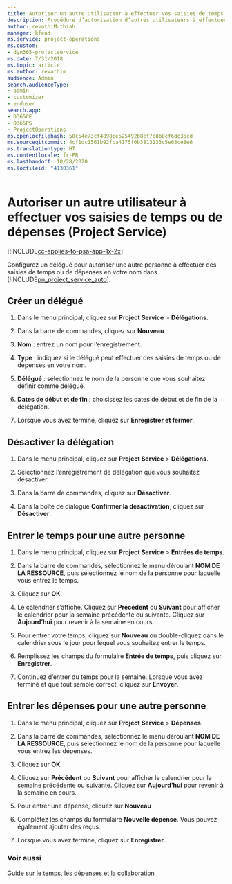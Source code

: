 ```yaml
---
title: Autoriser un autre utilisateur à effectuer vos saisies de temps ou de dépenses
description: Procédure d’autorisation d’autres utilisateurs à effectuer vos saisies de temps ou de dépenses dans Project Service
author: revathiMuthiah
manager: kfend
ms.service: project-operations
ms.custom:
- dyn365-projectservice
ms.date: 7/31/2018
ms.topic: article
ms.author: revathim
audience: Admin
search.audienceType:
- admin
- customizer
- enduser
search.app:
- D365CE
- D365PS
- ProjectOperations
ms.openlocfilehash: 50c54e73cf4898ce525492b8ef7c8b8cf6dc36cd
ms.sourcegitcommit: 4cf1dc1561b92fca4175f0b3813133c5e63ce8e6
ms.translationtype: HT
ms.contentlocale: fr-FR
ms.lasthandoff: 10/28/2020
ms.locfileid: "4130361"
---
```

# <a name="allow-someone-else-to-enter-your-time-entry-or-expense-project-service"></a>Autoriser un autre utilisateur à effectuer vos saisies de temps ou de dépenses (Project Service)

[!INCLUDE[cc-applies-to-psa-app-1x-2x](../includes/cc-applies-to-psa-app-1x-2x.md)]

Configurez un délégué pour autoriser une autre personne à effectuer des saisies de temps ou de dépenses en votre nom dans [!INCLUDE[pn_project_service_auto](../includes/pn-project-service-auto.md)].  
  
## <a name="create-a-delegate"></a>Créer un délégué  
  
1.  Dans le menu principal, cliquez sur **Project Service** > **Délégations**.  
  
2.  Dans la barre de commandes, cliquez sur **Nouveau**.  
  
3. **Nom** : entrez un nom pour l’enregistrement.  
  
4. **Type** : indiquez si le délégué peut effectuer des saisies de temps ou de dépenses en votre nom.  
  
5. **Délégué** : sélectionnez le nom de la personne que vous souhaitez définir comme délégué.  
  
6. **Dates de début et de fin** : choisissez les dates de début et de fin de la délégation.  
  
7.  Lorsque vous avez terminé, cliquez sur **Enregistrer et fermer**.  
  
## <a name="turn-off-delegation"></a>Désactiver la délégation  
  
1.  Dans le menu principal, cliquez sur **Project Service** > **Délégations**.  
  
2.  Sélectionnez l’enregistrement de délégation que vous souhaitez désactiver.  
  
3.  Dans la barre de commandes, cliquez sur **Désactiver**.  
  
4.  Dans la boîte de dialogue **Confirmer la désactivation**, cliquez sur **Désactiver**.  
  
## <a name="enter-time-for-someone-else"></a>Entrer le temps pour une autre personne  
  
1.  Dans le menu principal, cliquez sur **Project Service** > **Entrées de temps**.  
  
2.  Dans la barre de commandes, sélectionnez le menu déroulant **NOM DE LA RESSOURCE**, puis sélectionnez le nom de la personne pour laquelle vous entrez le temps.  
  
3.  Cliquez sur **OK**.  
  
4.  Le calendrier s’affiche. Cliquez sur **Précédent** ou **Suivant** pour afficher le calendrier pour la semaine précédente ou suivante. Cliquez sur **Aujourd’hui** pour revenir à la semaine en cours.  
  
5.  Pour entrer votre temps, cliquez sur **Nouveau** ou double-cliquez dans le calendrier sous le jour pour lequel vous souhaitez entrer le temps.  
  
6.  Remplissez les champs du formulaire **Entrée de temps**, puis cliquez sur **Enregistrer**.  
  
7.  Continuez d’entrer du temps pour la semaine. Lorsque vous avez terminé et que tout semble correct, cliquez sur **Envoyer**.  
  
## <a name="enter-expenses-for-someone-else"></a>Entrer les dépenses pour une autre personne  
  
1.  Dans le menu principal, cliquez sur **Project Service** > **Dépenses**.  
  
2.  Dans la barre de commandes, sélectionnez le menu déroulant **NOM DE LA RESSOURCE**, puis sélectionnez le nom de la personne pour laquelle vous entrez les dépenses.  
  
3.  Cliquez sur **OK**.  
  
4.  Cliquez sur **Précédent** ou **Suivant** pour afficher le calendrier pour la semaine précédente ou suivante. Cliquez sur **Aujourd’hui** pour revenir à la semaine en cours.  
  
5.  Pour entrer une dépense, cliquez sur **Nouveau**  
  
6.  Complétez les champs du formulaire **Nouvelle dépense**. Vous pouvez également ajouter des reçus.  
  
7.  Lorsque vous avez terminé, cliquez sur **Enregistrer**.  
  
### <a name="see-also"></a>Voir aussi  
 [Guide sur le temps, les dépenses et la collaboration](../psa/time-expense-collaboration-guide.md)
